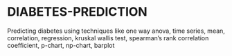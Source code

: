 # DIABETES-PREDICTION
Predicting diabetes using techniques like one way anova, time series, mean, correlation, regression, kruskal wallis test, spearman’s rank correlation coefficient, p-chart, np-chart, barplot 
